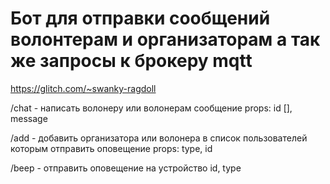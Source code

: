 Бот для отправки сообщений волонтерам и организаторам а так же запросы к брокеру mqtt
=================

https://glitch.com/~swanky-ragdoll

/chat - написать волонеру или волонерам сообщение props: id [], message

/add - добавить организатора или волонера в список пользователей которым отправить оповещение props: type, id

/beep - отправить оповещение на устройство id, type


